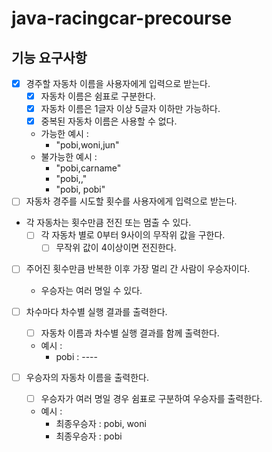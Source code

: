# java-racingcar-precourse

## 기능 요구사항

- [X] 경주할 자동차 이름을 사용자에게 입력으로 받는다.
  - [X] 자동차 이름은 쉼표로 구분한다.
  - [x] 자동차 이름은 1글자 이상 5글자 이하만 가능하다.
  - [X] 중복된 자동차 이름은 사용할 수 없다.
  - 가능한 예시 : 
    - "pobi,woni,jun"
  - 불가능한 예시 :
    - "pobi,carname"
    - "pobi,,"
    - "pobi, pobi"
- [ ] 자동차 경주를 시도할 횟수를 사용자에게 입력으로 받는다.

- 각 자동차는 횟수만큼 전진 또는 멈출 수 있다. 
    - [ ] 각 자동차 별로 0부터 9사이의 무작위 값을 구한다.
        - [ ] 무작위 값이 4이상이면 전진한다.
- [ ] 주어진 횟수만큼 반복한 이후 가장 멀리 간 사람이 우승자이다.
  - 우승자는 여러 명일 수 있다.

- [ ] 차수마다 차수별 실행 결과를 출력한다.
  - [ ] 자동차 이름과 차수별 실행 결과를 함께 출력한다.
  - 예시 :
    - pobi : ----
- [ ] 우승자의 자동차 이름을 출력한다.
  - [ ] 우승자가 여러 명일 경우 쉼표로 구분하여 우승자를 출력한다.
  - 예시 :
    - 최종우승자 : pobi, woni
    - 최종우승자 : pobi